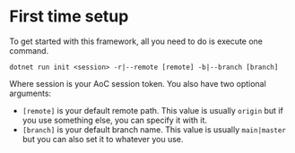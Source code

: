 ﻿# First time setup

To get started with this framework, all you need to do is execute one command.

`
dotnet run init <session> -r|--remote [remote] -b|--branch [branch]
`

Where session is your AoC session token. You also have two optional arguments:
- `[remote]` is your default remote path. This value is usually `origin` but if you use something else, you can specify it with it.
- `[branch]` is your default branch name. This value is usually `main|master` but you can also set it to whatever you use.